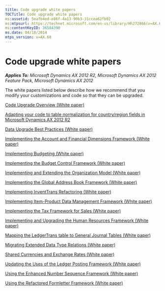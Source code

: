 ```yaml
---
title: Code upgrade white papers
TOCTitle: Code upgrade white papers
ms:assetid: 5eafb4ed-e86f-4a13-90b3-31ccea62fb92
ms:mtpsurl: https://technet.microsoft.com/en-us/library/Hh272866(v=AX.60)
ms:contentKeyID: 36584390
ms.date: 04/18/2014
mtps_version: v=AX.60
---
```


# Code upgrade white papers 


_**Applies To:** Microsoft Dynamics AX 2012 R2, Microsoft Dynamics AX 2012 Feature Pack, Microsoft Dynamics AX 2012_

The white papers listed below describe how we recommend that you modify your customizations and code so that they can be upgraded.

[Code Upgrade Overview (White paper)](code-upgrade-overview-white-paper.md)

[Adapting your code to table normalization for country/region fields in Microsoft Dynamics AX 2012 R2](adapting-your-code-to-table-normalization-for-country-region-fields-in-microsoft-dynamics-ax-2012-r2.md)

[Data Upgrade Best Practices (White paper)](data-upgrade-best-practices-white-paper.md)

[Implementing the Account and Financial Dimensions Framework (White paper)](implementing-the-account-and-financial-dimensions-framework-white-paper.md)

[Implementing Budgeting (White paper)](implementing-budgeting-white-paper.md)

[Implementing the Budget Control Framework (White paper)](implementing-the-budget-control-framework-white-paper.md)

[Implementing and Extending the Organization Model (White paper)](implementing-and-extending-the-organization-model-white-paper.md)

[Implementing the Global Address Book Framework (White paper)](implementing-the-global-address-book-framework-white-paper.md)

[Implementing InventTrans Refactoring (White paper)](implementing-inventtrans-refactoring-white-paper.md)

[Implementing Item-Product Data Management Framework (White paper)](implementing-item-product-data-management-framework-white-paper.md)

[Implementing the Tax Framework for Sales (White paper)](implementing-the-tax-framework-for-sales-white-paper.md)

[Implementing and Upgrading the Human Resources Framework (White paper)](implementing-and-upgrading-the-human-resources-framework-white-paper.md)

[Mapping the LedgerTrans table to General Journal Tables (White paper)](mapping-the-ledgertrans-table-to-general-journal-tables-white-paper.md)

[Migrating Extended Data Type Relations (White paper)](migrating-extended-data-type-relations-white-paper.md)

[Shared Currencies and Exchange Rates (White paper)](shared-currencies-and-exchange-rates-white-paper.md)

[Updating the Uses of the Ledger Posting Framework (White paper)](updating-the-uses-of-the-ledger-posting-framework-white-paper.md)

[Using the Enhanced Number Sequence Framework (White paper)](using-the-enhanced-number-sequence-framework-white-paper.md)

[Using the Refactored Formletter Framework (White paper)](using-the-refactored-formletter-framework-white-paper.md)

  


